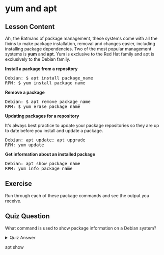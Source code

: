 # yum and apt

## Lesson Content

Ah, the Batmans of package management, these systems come with all the fixins to make package installation, removal and changes easier, including installing package dependencies. Two of the most popular management systems is <b>yum</b> and <b>apt</b>. Yum is exclusive to the Red Hat family and apt is exclusively to the Debian family.

<b>Install a package from a repository</b>

<pre>
Debian: $ apt install package_name
RPM: $ yum install package_name
</pre>

<b>Remove a package</b>

<pre>
Debian: $ apt remove package_name
RPM: $ yum erase package_name
</pre>

<b>Updating packages for a repository</b>

It's always best practice to update your package repositories so they are up to date before you install and update a package. 

<pre>
Debian: apt update; apt upgrade
RPM: yum update
</pre>

<b>Get information about an installed package</b>

<pre>
Debian: apt show package_name
RPM: yum info package_name
</pre>

## Exercise

Run through each of these package commands and see the output you receive.

## Quiz Question

What command is used to show package information on a Debian system?

<details>
    <summary>Quiz Answer</summary>
</details>

apt show
